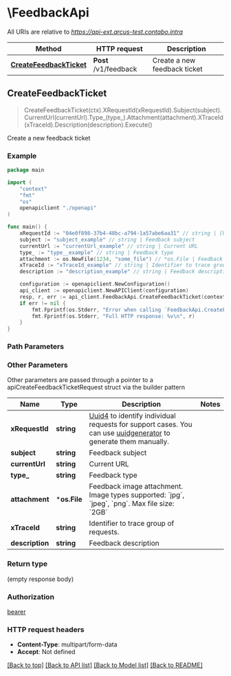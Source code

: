 # \FeedbackApi

All URIs are relative to *https://api-ext.arcus-test.contabo.intra*

Method | HTTP request | Description
------------- | ------------- | -------------
[**CreateFeedbackTicket**](FeedbackApi.md#CreateFeedbackTicket) | **Post** /v1/feedback | Create a new feedback ticket



## CreateFeedbackTicket

> CreateFeedbackTicket(ctx).XRequestId(xRequestId).Subject(subject).CurrentUrl(currentUrl).Type_(type_).Attachment(attachment).XTraceId(xTraceId).Description(description).Execute()

Create a new feedback ticket



### Example

```go
package main

import (
    "context"
    "fmt"
    "os"
    openapiclient "./openapi"
)

func main() {
    xRequestId := "04e0f898-37b4-48bc-a794-1a57abe6aa31" // string | [Uuid4](https://en.wikipedia.org/wiki/Universally_unique_identifier#Version_4_(random)) to identify individual requests for support cases. You can use [uuidgenerator](https://www.uuidgenerator.net/version4) to generate them manually.
    subject := "subject_example" // string | Feedback subject
    currentUrl := "currentUrl_example" // string | Current URL
    type_ := "type__example" // string | Feedback type
    attachment := os.NewFile(1234, "some_file") // *os.File | Feedback image attachment. Image types supported: `jpg`, `jpeg`, `png`. Max file size: `2GB`
    xTraceId := "xTraceId_example" // string | Identifier to trace group of requests. (optional)
    description := "description_example" // string | Feedback description (optional)

    configuration := openapiclient.NewConfiguration()
    api_client := openapiclient.NewAPIClient(configuration)
    resp, r, err := api_client.FeedbackApi.CreateFeedbackTicket(context.Background()).XRequestId(xRequestId).Subject(subject).CurrentUrl(currentUrl).Type_(type_).Attachment(attachment).XTraceId(xTraceId).Description(description).Execute()
    if err != nil {
        fmt.Fprintf(os.Stderr, "Error when calling `FeedbackApi.CreateFeedbackTicket``: %v\n", err)
        fmt.Fprintf(os.Stderr, "Full HTTP response: %v\n", r)
    }
}
```

### Path Parameters



### Other Parameters

Other parameters are passed through a pointer to a apiCreateFeedbackTicketRequest struct via the builder pattern


Name | Type | Description  | Notes
------------- | ------------- | ------------- | -------------
 **xRequestId** | **string** | [Uuid4](https://en.wikipedia.org/wiki/Universally_unique_identifier#Version_4_(random)) to identify individual requests for support cases. You can use [uuidgenerator](https://www.uuidgenerator.net/version4) to generate them manually. | 
 **subject** | **string** | Feedback subject | 
 **currentUrl** | **string** | Current URL | 
 **type_** | **string** | Feedback type | 
 **attachment** | ***os.File** | Feedback image attachment. Image types supported: &#x60;jpg&#x60;, &#x60;jpeg&#x60;, &#x60;png&#x60;. Max file size: &#x60;2GB&#x60; | 
 **xTraceId** | **string** | Identifier to trace group of requests. | 
 **description** | **string** | Feedback description | 

### Return type

 (empty response body)

### Authorization

[bearer](../README.md#bearer)

### HTTP request headers

- **Content-Type**: multipart/form-data
- **Accept**: Not defined

[[Back to top]](#) [[Back to API list]](../README.md#documentation-for-api-endpoints)
[[Back to Model list]](../README.md#documentation-for-models)
[[Back to README]](../README.md)

